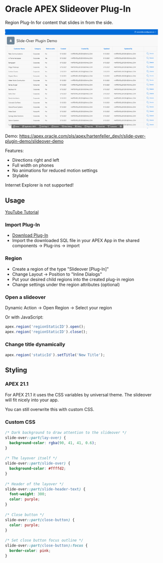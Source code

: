 # Oracle APEX Slideover Plug-In

Region Plug-In for content that slides in from the side.

![demo video](./assets/demo.gif)

Demo: https://apex.oracle.com/pls/apex/hartenfeller_dev/r/slide-over-plugin-demo/slideover-demo

Features:

- Directions right and left
- Full width on phones
- No animations for reduced motion settings
- Stylable

Internet Explorer is not supported!

## Usage

[YouTube Tutorial](https://www.youtube.com/watch?v=sU8LlBcXP4I)

### Import Plug-In

- [Download Plug-In](https://github.com/phartenfeller/apex-slide-over-plugin/releases/download/v1.2/region_type_plugin_dev_hartenfeller_slideover.sql)
- Import the downloaded SQL file in your APEX App in the shared components -> Plug-ins -> import

### Region

- Create a region of the type "Slideover [Plug-In]"
- Change Layout -> Position to "Inline Dialogs"
- Put your desired child regions into the created plug-in region
- Change settings under the region attributes (optional)

### Open a slideover

Dynamic Action -> Open Region -> Select your region

Or with JavaScript:

```js
apex.region('regionStaticID').open();
apex.region('regionStaticID').close();
```

### Change title dynamically

```js
apex.region('staticId').setTitle('New Title');
```

## Styling

### APEX 21.1

For APEX 21.1 it uses the CSS variables by universal theme. The slideover will fit nicely into your app.

You can still overwrite this with custom CSS. 

### Custom CSS

```css
/* Dark background to draw attention to the slideover */
slide-over::part(lay-over) {
  background-color: rgba(90, 41, 41, 0.6);
}

/* The layover itself */
slide-over::part(slide-over) {
  background-color: #ffffd2;
}

/* Header of the layover */
slide-over::part(slide-header-text) {
  font-weight: 300;
  color: purple;
}

/* Close button */
slide-over::part(close-button) {
  color: purple;
}

/* Set close button focus outline */
slide-over::part(close-button):focus {
  border-color: pink;
}
```
